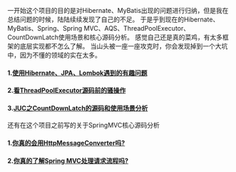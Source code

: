 一开始这个项目的目的是对Hibernate、MyBatis出现的问题进行归纳，但是我在总结问题的时候，陆陆续续发现了自己的不足。
于是乎到现在的Hibernate、MyBatis、Spring、Spring MVC、AQS、ThreadPoolExecutor、CountDownLatch使用场景和核心源码分析。
感觉自己还是真的菜鸡，有太多框架的底层实现都不怎么了解。
当山头被一座一座攻克时，你会发现掉到一个大坑中，因为不懂的领域的实在太多。

#### 1.[使用Hibernate、JPA、Lombok遇到的有趣问题](https://www.jianshu.com/p/61d4e28ee254)
#### 2.[看ThreadPoolExecutor源码前的骚操作](https://www.jianshu.com/p/4b94b7ae684b)
#### 3.[JUC之CountDownLatch的源码和使用场景分析](https://www.jianshu.com/p/fa496f7bc553)

还有在这个项目之前写的关于SpringMVC核心源码分析
#### 1.[你真的会用HttpMessageConverter吗?](https://www.jianshu.com/p/0aaeb4144489)
#### 2.[你真的了解Spring MVC处理请求流程吗?](https://www.jianshu.com/p/6f841d81ed72)
